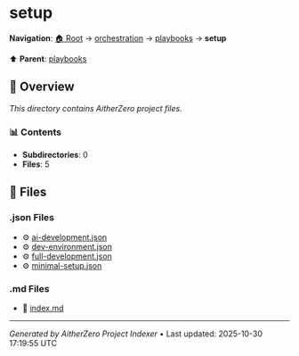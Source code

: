 # setup

**Navigation**: [🏠 Root](../../../index.md) → [orchestration](../../index.md) → [playbooks](../index.md) → **setup**

⬆️ **Parent**: [playbooks](../index.md)

## 📖 Overview

*This directory contains AitherZero project files.*

### 📊 Contents

- **Subdirectories**: 0
- **Files**: 5

## 📄 Files

### .json Files

- ⚙️ [ai-development.json](./ai-development.json)
- ⚙️ [dev-environment.json](./dev-environment.json)
- ⚙️ [full-development.json](./full-development.json)
- ⚙️ [minimal-setup.json](./minimal-setup.json)

### .md Files

- 📝 [index.md](./index.md)

---

*Generated by AitherZero Project Indexer* • Last updated: 2025-10-30 17:19:55 UTC

